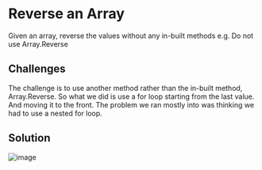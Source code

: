 # Reverse an Array
Given an array, reverse the values without any in-built methods e.g. Do not use Array.Reverse

## Challenges
The challenge is to use another method rather than the in-built method, Array.Reverse. So what we did is use a for loop starting from the last value. And moving it to the front. The problem we ran mostly into was thinking we had to use a nested for loop.

## Solution
![image](/assets/reverseAnArray.png)